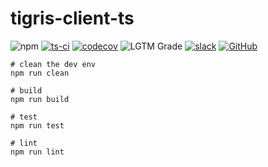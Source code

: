 # tigris-client-ts

![npm](https://img.shields.io/npm/v/@tigrisdata/core)
[![ts-ci](https://github.com/tigrisdata/tigris-client-ts/actions/workflows/ts-ci.yml/badge.svg?branch=main)](https://github.com/tigrisdata/tigris-client-ts/actions/workflows/ts-ci.yml)
[![codecov](https://codecov.io/gh/tigrisdata/tigris-client-ts/branch/main/graph/badge.svg)](https://codecov.io/gh/tigrisdata/tigris-client-ts)
![LGTM Grade](https://img.shields.io/lgtm/grade/javascript/github/tigrisdata/tigris-client-ts)
[![slack](https://img.shields.io/badge/slack-tigrisdata-34D058.svg?logo=slack)](https://tigrisdata.slack.com)
[![GitHub](https://img.shields.io/github/license/tigrisdata/tigris-client-java)](https://github.com/tigrisdata/tigris-client-java/blob/main/LICENSE)


```
# clean the dev env
npm run clean

# build
npm run build

# test
npm run test

# lint
npm run lint
```
